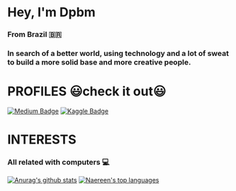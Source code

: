 <h1>Hey, I'm Dpbm</h1>
<h3>From Brazil 🇧🇷</h3>

<h3>In search of a better world, using technology and a lot of sweat to build a more solid base and more creative people.</h3>

<h1>PROFILES 😃check it out😃</h1>

[![Medium Badge](https://img.shields.io/badge/Medium-12100E?style=for-the-badge&logo=medium&logoColor=white)](https://dpbm.medium.com/) 
[![Kaggle Badge](https://img.shields.io/badge/Kaggle-20BEFF?style=for-the-badge&logo=Kaggle&logoColor=white)](https://www.kaggle.com/dpbmanalysis)  
<h1>INTERESTS</h1>
<h3>All related with computers 💻</h3> 
  
[![Anurag's github stats](https://github-readme-stats.vercel.app/api?username=Dpbm&theme=blue-green)](https://github.com/anuraghazra/github-readme-stats)
[![Naereen's top languages](https://github-readme-stats.vercel.app/api/top-langs/?username=Dpbm&theme=blue-green)](https://github.com/anuraghazra/github-readme-stats)


